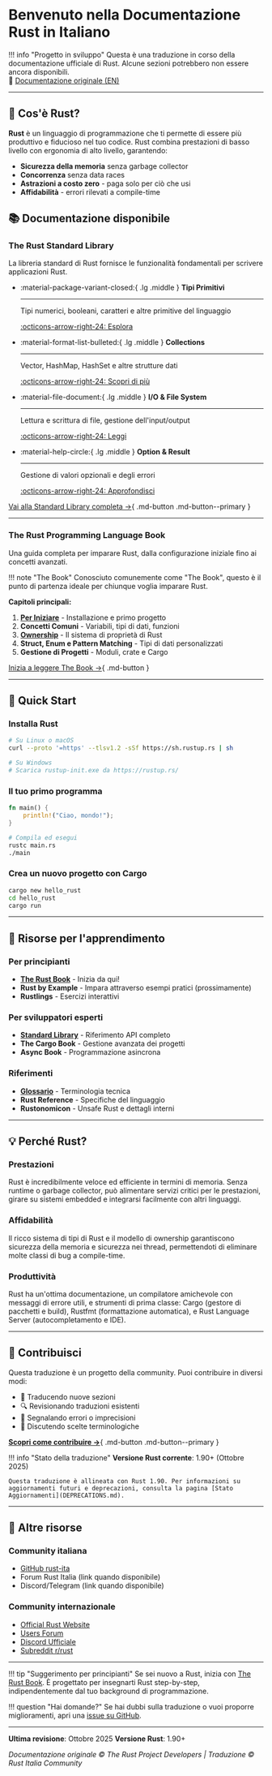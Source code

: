 # Benvenuto nella Documentazione Rust in Italiano

!!! info "Progetto in sviluppo"
    Questa è una traduzione in corso della documentazione ufficiale di Rust. Alcune sezioni potrebbero non essere ancora disponibili.  
    📖 [Documentazione originale (EN)](https://doc.rust-lang.org/)

---

## 🦀 Cos'è Rust?

**Rust** è un linguaggio di programmazione che ti permette di essere più produttivo e fiducioso nel tuo codice. Rust combina prestazioni di basso livello con ergonomia di alto livello, garantendo:

- **Sicurezza della memoria** senza garbage collector
- **Concorrenza** senza data races
- **Astrazioni a costo zero** - paga solo per ciò che usi
- **Affidabilità** - errori rilevati a compile-time

## 📚 Documentazione disponibile

### The Rust Standard Library

La libreria standard di Rust fornisce le funzionalità fondamentali per scrivere applicazioni Rust.

<div class="grid cards" markdown>

- :material-package-variant-closed:{ .lg .middle } **Tipi Primitivi**

    ---

    Tipi numerici, booleani, caratteri e altre primitive del linguaggio

    [:octicons-arrow-right-24: Esplora](std/primitives.md)

- :material-format-list-bulleted:{ .lg .middle } **Collections**

    ---

    Vector, HashMap, HashSet e altre strutture dati

    [:octicons-arrow-right-24: Scopri di più](std/collections/index.md)

- :material-file-document:{ .lg .middle } **I/O & File System**

    ---

    Lettura e scrittura di file, gestione dell'input/output

    [:octicons-arrow-right-24: Leggi](std/io/index.md)

- :material-help-circle:{ .lg .middle } **Option & Result**

    ---

    Gestione di valori opzionali e degli errori

    [:octicons-arrow-right-24: Approfondisci](std/option-result.md)

</div>

[Vai alla Standard Library completa →](std/index.md){ .md-button .md-button--primary }

---

### The Rust Programming Language Book

Una guida completa per imparare Rust, dalla configurazione iniziale fino ai concetti avanzati.

!!! note "The Book"
    Conosciuto comunemente come "The Book", questo è il punto di partenza ideale per chiunque voglia imparare Rust.

**Capitoli principali:**

1. **[Per Iniziare](book/ch01-getting-started.md)** - Installazione e primo progetto
2. **Concetti Comuni** - Variabili, tipi di dati, funzioni
3. **[Ownership](book/ch04-ownership.md)** - Il sistema di proprietà di Rust
4. **Struct, Enum e Pattern Matching** - Tipi di dati personalizzati
5. **Gestione di Progetti** - Moduli, crate e Cargo

[Inizia a leggere The Book →](book/index.md){ .md-button }

---

## 🚀 Quick Start

### Installa Rust

```bash
# Su Linux o macOS
curl --proto '=https' --tlsv1.2 -sSf https://sh.rustup.rs | sh

# Su Windows
# Scarica rustup-init.exe da https://rustup.rs/
```

### Il tuo primo programma

```rust
fn main() {
    println!("Ciao, mondo!");
}
```

```bash
# Compila ed esegui
rustc main.rs
./main
```

### Crea un nuovo progetto con Cargo

```bash
cargo new hello_rust
cd hello_rust
cargo run
```

---

## 🎯 Risorse per l'apprendimento

### Per principianti

- **[The Rust Book](book/index.md)** - Inizia da qui!
- **Rust by Example** - Impara attraverso esempi pratici (prossimamente)
- **Rustlings** - Esercizi interattivi

### Per sviluppatori esperti

- **[Standard Library](std/index.md)** - Riferimento API completo
- **The Cargo Book** - Gestione avanzata dei progetti
- **Async Book** - Programmazione asincrona

### Riferimenti

- **[Glossario](GLOSSARY.md)** - Terminologia tecnica
- **Rust Reference** - Specifiche del linguaggio
- **Rustonomicon** - Unsafe Rust e dettagli interni

---

## 💡 Perché Rust?

### Prestazioni

Rust è incredibilmente veloce ed efficiente in termini di memoria. Senza runtime o garbage collector, può alimentare servizi critici per le prestazioni, girare su sistemi embedded e integrarsi facilmente con altri linguaggi.

### Affidabilità

Il ricco sistema di tipi di Rust e il modello di ownership garantiscono sicurezza della memoria e sicurezza nei thread, permettendoti di eliminare molte classi di bug a compile-time.

### Produttività

Rust ha un'ottima documentazione, un compilatore amichevole con messaggi di errore utili, e strumenti di prima classe: Cargo (gestore di pacchetti e build), Rustfmt (formattazione automatica), e Rust Language Server (autocompletamento e IDE).

---

## 🤝 Contribuisci

Questa traduzione è un progetto della community. Puoi contribuire in diversi modi:

- 📝 Traducendo nuove sezioni
- 🔍 Revisionando traduzioni esistenti
- 🐛 Segnalando errori o imprecisioni
- 💭 Discutendo scelte terminologiche

[**Scopri come contribuire →**](CONTRIBUTING.md){ .md-button .md-button--primary }

!!! info "Stato della traduzione"
    **Versione Rust corrente**: 1.90+ (Ottobre 2025)

    Questa traduzione è allineata con Rust 1.90. Per informazioni su aggiornamenti futuri e deprecazioni, consulta la pagina [Stato Aggiornamenti](DEPRECATIONS.md).

---

## 📖 Altre risorse

### Community italiana

- [GitHub rust-ita](https://github.com/rust-ita)
- Forum Rust Italia (link quando disponibile)
- Discord/Telegram (link quando disponibile)

### Community internazionale

- [Official Rust Website](https://www.rust-lang.org/)
- [Users Forum](https://users.rust-lang.org/)
- [Discord Ufficiale](https://discord.gg/rust-lang)
- [Subreddit r/rust](https://www.reddit.com/r/rust/)

---

<div class="grid" markdown>

!!! tip "Suggerimento per principianti"
    Se sei nuovo a Rust, inizia con [The Rust Book](book/index.md). È progettato per insegnarti Rust step-by-step, indipendentemente dal tuo background di programmazione.

!!! question "Hai domande?"
    Se hai dubbi sulla traduzione o vuoi proporre miglioramenti, apri una [issue su GitHub](https://github.com/rust-ita/rust-docs-it/issues).

</div>

---

**Ultima revisione**: Ottobre 2025
**Versione Rust**: 1.90+

*Documentazione originale © The Rust Project Developers | Traduzione © Rust Italia Community*

